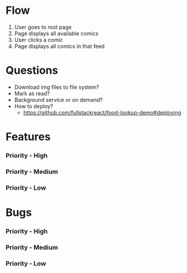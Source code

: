 # Flow
1. User goes to root page
1. Page displays all available comics
1. User clicks a comic
1. Page displays all comics in that feed

# Questions
* Download img files to file system?
* Mark as read?
* Background service or on demand?
* How to deploy?
    * https://github.com/fullstackreact/food-lookup-demo#deploying


# Features

### Priority - High

### Priority - Medium

### Priority - Low


# Bugs

### Priority - High

### Priority - Medium

### Priority - Low
